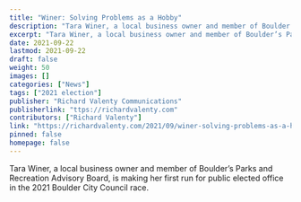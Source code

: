 ```yaml
---
title: "Winer: Solving Problems as a Hobby"
description: "Tara Winer, a local business owner and member of Boulder’s Parks and Recreation Advisory Board, is making her first run for public elected office in the 2021 Boulder City Council race."
excerpt: "Tara Winer, a local business owner and member of Boulder’s Parks and Recreation Advisory Board, is making her first run for public elected office in the 2021 Boulder City Council race."
date: 2021-09-22
lastmod: 2021-09-22
draft: false
weight: 50
images: []
categories: ["News"]
tags: ["2021 election"]
publisher: "Richard Valenty Communications"
publisherlink: "ttps://richardvalenty.com"
contributors: ["Richard Valenty"]
link: "https://richardvalenty.com/2021/09/winer-solving-problems-as-a-hobby/"
pinned: false
homepage: false
---
```


Tara Winer, a local business owner and member of Boulder’s Parks and Recreation Advisory Board, is making her first run for public elected office in the 2021 Boulder City Council race.